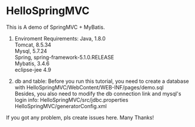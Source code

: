 # HelloSpringMVC
This is A demo of SpringMVC + MyBatis.
1. Enviroment Requirements:
Java, 1.8.0  
Tomcat, 8.5.34  
Mysql, 5.7.24  
Spring, spring-framework-5.1.0.RELEASE  
Mybatis, 3.4.6  
eclipse-jee 4.9  

2. db and table:
Before you run this tutorial, you need to create a database with HelloSpringMVC/WebContent/WEB-INF/pages/demo.sql  
Besides, you also need to modify the db connection link and mysql's login info:
HelloSpringMVC/src/jdbc.properties  
HelloSpringMVC/generatorConfig.xml  

If you got any problem, pls create issues here. Many Thanks!  
